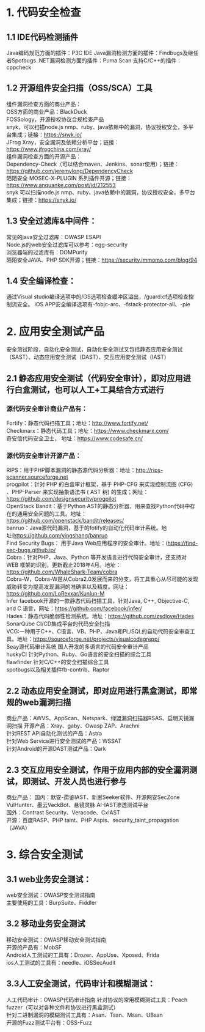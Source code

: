 # 1. 代码安全检查
## 1.1 IDE代码检测插件  
Java编码规范方面的插件：P3C IDE
Java漏洞检测方面的插件：Findbugs及继任者Spotbugs
.NET漏洞检测方面的插件：Puma Scan
支持C/C++的插件：cppcheck

## 1.2 开源组件安全扫描（OSS/SCA）工具  
组件漏洞检查方面的商业产品：   
OSS方面的商业产品：BlackDuck    
FOSSology，开源授权协议合规检查产品    
snyk，可以扫描node.js nmp、ruby、java依赖中的漏洞，协议授权安全，多平台集成；链接：https://snyk.io/     
JFrog Xray，安全漏洞及依赖分析平台；链接：https://www.jfrogchina.com/xray/      
组件漏洞检查方面的开源产品：     
Dependency-Check（可以结合maven、Jenkins、sonar使用）；链接：https://github.com/jeremylong/DependencyCheck   
陌陌安全 MOSEC-X-PLUGIN 系列插件开源；链接：https://www.anquanke.com/post/id/212553   
snyk  可以扫描node.js nmp、ruby、java依赖中的漏洞，协议授权安全，多平台集成；链接：https://snyk.io/       

## 1.3 安全过滤库&中间件：
常见的java安全过滤库：OWASP ESAPI    
Node.js的web安全过滤库可以参考：egg-security    
浏览器端的过滤库有：DOMPurify   
陌陌安全JAVA、PHP SDK开源；链接：https://security.immomo.com/blog/94   

## 1.4 安全编译检查：
通过Visual studio编译选项中的/GS选项检查缓冲区溢出，/guard:cf选项检查控制流安全。
iOS APP安全编译选项有-fobjc-arc、-fstack-protector-all、-pie

# 2. 应用安全测试产品
安全测试阶段，自动化安全测试，自动化安全测试又包括静态应用安全测试（SAST）、动态应用安全测试（DAST）、交互应用安全测试（IAST）  
## 2.1 静态应用安全测试（代码安全审计），即对应用进行白盒测试，也可以人工+工具结合方式进行   
### 源代码安全审计商业产品有：
Fortify：静态代码扫描工具；地址：http://www.fortify.net/   
Checkmarx：静态代码工具；地址：https://www.checkmarx.com/   
奇安信代码安全卫士， 地址：https://www.codesafe.cn/     

### 源代码安全审计开源产品：  
RIPS：用于PHP脚本漏洞的静态源代码分析器：地址：http://rips-scanner.sourceforge.net   
progpilot：针对 PHP 的白盒审计框架，基于 PHP-CFG 来实现控制流图 (CFG) 、PHP-Parser 来实现抽象语法书 ( AST 树) 的生成；网址：https://github.com/designsecurity/progpilot   
OpenStack Bandit：基于Python AST的静态分析器，用来查找Python代码中存在的通用安全问题的工具。地址：https://github.com/openstack/bandit/releases/   
banruo：Java源代码漏洞，基于的fotify的自动化代码审计系统。地址:https://github.com/yingshang/banruo   
Find Security Bugs： 用于Java Web应用程序的安全审计。地址：(https://find-sec-bugs.github.io/  
Cobra：针对PHP、Java、Python 等开发语言进行代码安全审计，还支持对 WEB 框架的识别，更新截止2018年4月。地址：https://github.com/WhaleShark-Team/cobra  
Cobra-W，Cobra-W是从Cobra2.0发展而来的分支，将工具重心从尽可能的发现威胁转变为提高发现漏洞的准确率以及精度。网址：https://github.com/LoRexxar/Kunlun-M   
Infer facebook开源的一款静态代码扫描工具，针对Java, C++, Objective-C, and C 语言，网址：https://github.com/facebook/infer/  
Hades：静态代码脆弱性检测系统。地址：https://github.com/zsdlove/Hades  
SonarQube  CI/CD集成平台的代码安全扫描  
VCG:一种用于C++、C语言、VB、PHP、Java和PL/SQL的自动代码安全审查工具。地址：https://sourceforge.net/projects/visualcodegrepp/   
Seay源代码审计系统 国人开发的多语言的代码安全审计产品    
huskyCI  针对Python、Ruby、Go语言的安全扫描的综合工具     
flawfinder 针对C/C++的安全扫描综合工具  
spotbugs以及相关插件fb-contrib、Raptor  

## 2.2 动态应用安全测试，即对应用进行黑盒测试，即常规的web漏洞扫描     
商业产品：AWVS、AppScan、Netspark、绿盟漏洞扫描器RSAS、启明天镜漏洞扫描
开源产品：Xray、gaby、Owasp ZAP、Arachni   
针对REST API自动化测试的产品：Astra   
针对Web Service进行安全测试的产品：WSSAT   
针对Android的开源DAST测试产品：Qark   

## 2.3 交互应用安全测试，作用于应用内部的安全漏洞测试，即测试、开发人员也进行参与   
商业产品：
国内：默安-雳鉴IAST、新思Seeker软件、开源网安SecZone VulHunter、墨云VackBot、悬镜灵脉 AI-IAST渗透测试平台   
国外：Contrast Security、Veracode、CxIAST   
开源：百度RASP、PHP taint、PHP Aspis、security_taint_propagation（JAVA）

# 3. 综合安全测试   
## 3.1 web业务安全测试：   
web安全测试：OWASP安全测试指南   
主要使用的工具：BurpSuite、Fiddler   
## 3.2 移动业务安全测试
移动安全测试：OWASP移动安全测试指南   
开源的产品有：MobSF   
Android人工测试的工具有：Drozer、AppUse、Xposed、Frida   
ios人工测试的工具有：needle、iOSSecAudit   

## 3.3人工安全测试，代码审计和模糊测试：
人工代码审计：OWASP代码审计指南
针对协议的常用模糊测试工具：Peach fuzzer（可以对各种文件和协议进行黑盒测试）  
针对二进制漏洞的模糊测试工具有：Asan、Tsan、Msan、UBsan   
开源的Fuzz测试平台有：OSS-Fuzz   
